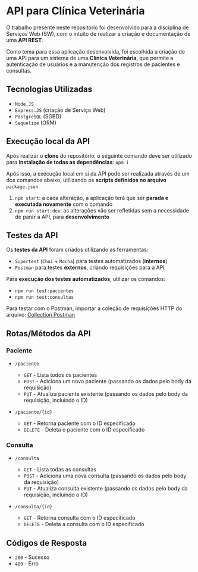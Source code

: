 # API para Clínica Veterinária

O trabalho presente neste repositório foi desenvolvido para a disciplina de Serviços Web (SW), com o intuito de realizar a criação e documentação de uma **API REST**. 

Como tema para essa aplicação desenvolvida, foi escolhida a criação de uma API para um sistema de uma **Clínica Veterinária**, que permite a autenticação de usuários e a manutenção dos registros de pacientes e consultas.

## Tecnologias Utilizadas
- `Node.JS`
- `Express.JS` (criação de Serviço Web)
- `PostgreSQL` (SGBD)
- `Sequelize` (ORM)

## Execução local da API

Após realizar o **clone** do repositório, o seguinte comando deve ser utilizado para **instalação de todas as dependências**: `npm i`

Após isso, a execução local em si da API pode ser realizada através de um dos comandos abaixo, utilizando os **scripts definidos no arquivo** `package.json`:

1. `npm start`: a cada alteração, a aplicação terá que ser **parada e executada novamente** com o comando
2. `npm run start:dev`: as alterações vão ser refletidas sem a necessidade de parar a API, para **desenvolvimento**

## Testes da API

Os **testes da API** foram criados utilizando as ferramentas:

- `Supertest` (`Chai` + `Mocha`) para testes automatizados (**internos**)
- `Postman` para testes **externos**, criando requisições para a API

Para **execução dos testes automatizados**, utilizar os comandos:
- `npm run test:pacientes`
- `npm run test:consultas`

Para testar com o Postman, importar a coleção de requisições HTTP do arquivo: [Collection Postman](/ClinicaVeterinaria.postman_collection.json)

## Rotas/Métodos da API

### Paciente

- `/paciente`
    - `GET` - Lista todos os pacientes
    - `POST` - Adiciona um novo paciente (passando os dados pelo body da requisição)
    - `PUT` - Atualiza paciente existente (passando os dados pelo body da requisição, incluíndo o ID)

- `/paciente/{id}`
    - `GET` - Retorna paciente com o ID especificado
    - `DELETE` - Deleta o paciente com o ID especificado

### Consulta

- `/consulta`
    - `GET` - Lista todas as consultas
    - `POST` - Adiciona uma nova consulta (passando os dados pelo body da requisição)
    - `PUT` - Atualiza consulta existente (passando os dados pelo body da requisição, incluíndo o ID)

- `/consulta/{id}`
    - `GET` - Retorna consulta com o ID especificado
    - `DELETE` - Deleta a consulta com o ID especificado

## Códigos de Resposta

- `200` - Sucesso
- `400` - Erro
